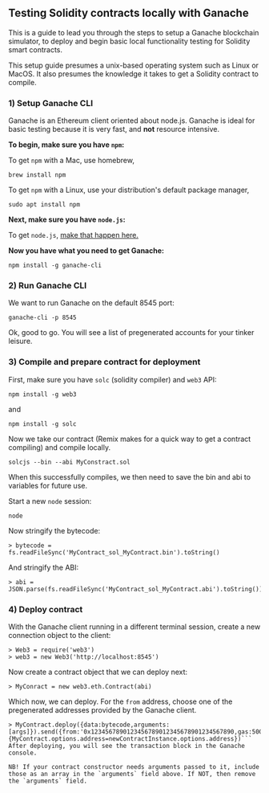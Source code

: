 ## Testing Solidity contracts locally with Ganache

This is a guide to lead you through the steps to setup a Ganache blockchain simulator, to deploy and begin basic local functionality testing for Solidity smart contracts.

This setup guide presumes a unix-based operating system such as Linux or MacOS. It also presumes the knowledge it takes to get a Solidity contract to compile.

### 1) Setup Ganache CLI

Ganache is an Ethereum client oriented about node.js. Ganache is ideal for basic testing because it is very fast, and **not** resource intensive.

**To begin, make sure you have `npm`:**

To get `npm` with a Mac, use homebrew,
```
brew install npm
```

To get `npm` with a Linux, use your distribution's default package manager,
```
sudo apt install npm
```

**Next, make sure you have `node.js`:**

To get `node.js`, [make that happen here.](https://nodejs.org/en/download/)

**Now you have what you need to get Ganache:**

```
npm install -g ganache-cli
```

### 2) Run Ganache CLI

We want to run Ganache on the default 8545 port:
```
ganache-cli -p 8545
```

Ok, good to go. You will see a list of pregenerated accounts for your tinker leisure.

### 3) Compile and prepare contract for deployment

First, make sure you have `solc` (solidity compiler) and `web3` API:

```
npm install -g web3
```
and 
```
npm install -g solc
```
Now we take our contract (Remix makes for a quick way to get a contract compiling) and compile locally.

```
solcjs --bin --abi MyConstract.sol
```
When this successfully compiles, we then need to save the bin and abi to variables for future use.

Start a new `node` session:
```
node
```
Now stringify the bytecode:
```
> bytecode = fs.readFileSync('MyContract_sol_MyContract.bin').toString()
```
And stringify the ABI:
```
> abi = JSON.parse(fs.readFileSync('MyContract_sol_MyContract.abi').toString())
```

### 4) Deploy contract

With the Ganache client running in a different terminal session, create a new connection object to the client:
```
> Web3 = require('web3')
> web3 = new Web3('http://localhost:8545')
```
Now create a contract object that we can deploy next:
```
> MyConract = new web3.eth.Contract(abi)
```
Which now, we can deploy. For the `from` address, choose one of the pregenerated addresses provided by the Ganache client.
```
> MyContract.deploy({data:bytecode,arguments:[args]}).send({from:'0x1234567890123456789012345678901234567890,gas:5000000,gasPrice:web3.utils.toWei('00000005','ether')}).then((newContractInstance)=>{MyContract.options.address=newContractInstance.options.address})```
After deploying, you will see the transaction block in the Ganache console.

NB! If your contract constructor needs arguments passed to it, include those as an array in the `arguments` field above. If NOT, then remove the `arguments` field.
